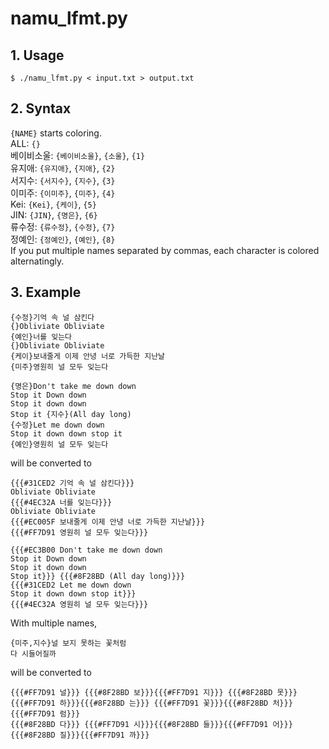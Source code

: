 namu_lfmt.py
=========
## 1. Usage
`$ ./namu_lfmt.py < input.txt > output.txt`  
## 2. Syntax
`{NAME}` starts coloring.  
ALL: `{}`  
베이비소울: `{베이비소울}`, `{소울}`, `{1}`  
유지애: `{유지애}`, `{지애}`, `{2}`  
서지수: `{서지수}`, `{지수}`, `{3}`  
이미주: `{이미주}`, `{미주}`, `{4}`  
Kei: `{Kei}`, `{케이}`, `{5}`  
JIN: `{JIN}`, `{명은}`, `{6}`  
류수정: `{류수정}`, `{수정}`, `{7}`  
정예인: `{정예인}`, `{예인}`, `{8}`  
If you put multiple names separated by commas, each character is colored alternatingly.
## 3. Example
```
{수정}기억 속 널 삼킨다
{}Obliviate Obliviate
{예인}너를 잊는다
{}Obliviate Obliviate
{케이}보내줄게 이제 안녕 너로 가득한 지난날
{미주}영원히 널 모두 잊는다

{명은}Don't take me down down
Stop it Down down
Stop it down down
Stop it {지수}(All day long)
{수정}Let me down down
Stop it down down stop it
{예인}영원히 널 모두 잊는다

```
will be converted to
```
{{{#31CED2 기억 속 널 삼킨다}}}
Obliviate Obliviate
{{{#4EC32A 너를 잊는다}}}
Obliviate Obliviate
{{{#EC005F 보내줄게 이제 안녕 너로 가득한 지난날}}}
{{{#FF7D91 영원히 널 모두 잊는다}}}

{{{#EC3B00 Don't take me down down
Stop it Down down
Stop it down down
Stop it}}} {{{#8F28BD (All day long)}}}
{{{#31CED2 Let me down down
Stop it down down stop it}}}
{{{#4EC32A 영원히 널 모두 잊는다}}}
```
With multiple names,
```
{미주,지수}널 보지 못하는 꽃처럼
다 시들어질까
```
will be converted to
```
{{{#FF7D91 널}}} {{{#8F28BD 보}}}{{{#FF7D91 지}}} {{{#8F28BD 못}}}{{{#FF7D91 하}}}{{{#8F28BD 는}}} {{{#FF7D91 꽃}}}{{{#8F28BD 처}}}{{{#FF7D91 럼}}}
{{{#8F28BD 다}}} {{{#FF7D91 시}}}{{{#8F28BD 들}}}{{{#FF7D91 어}}}{{{#8F28BD 질}}}{{{#FF7D91 까}}}
```
